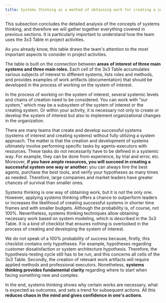 ```yaml
---
title: Systems thinking as a method of obtaining work for creating a successful system
---
```


This subsection concludes the detailed analysis of the concepts of systems thinking, and therefore we will gather together everything covered in previous sections. It is particularly important to understand how the team uses the 3x3 Table in project activities.

As you already know, this table draws the team's attention to the most important aspects to consider in project activities.

The table is built on the connection between **areas** **of interest** **of three main systems and three main roles.** Each cell of the 3x3 Table accumulates various subjects of interest to different systems, lists roles and methods, and provides examples of work artifacts (documentation) that should be developed in the process of working on the system of interest.

In the process of working on the system of interest, several systemic levels and chains of creation need to be considered. You can work with "our system," which may be a subsystem of the system of interest or the creating system. Or within your activity, it is necessary not only to create or develop the system of interest but also to implement organizational changes in the organization.

There are many teams that create and develop successful systems (systems of interest and creating systems) without fully utilizing a system approach. The matter is that the creation and development of systems ultimately involve performing specific tasks by agents-executors with resources. These tasks do not necessarily have to be defined in a systemic way. For example, they can be done from experience, by trial and error, etc. Moreover, **if you have ample resources, you will succeed in creating a successful system one way or another:** you can always hire the best agents, purchase the best tools, and verify your hypotheses as many times as needed. Therefore, large companies and market leaders have greater chances of survival than smaller ones.

Systems thinking is one way of obtaining work, but it is not the only one. However, applying systems thinking offers a chance to outperform leaders or increases the likelihood of creating successful systems in shorter time frames and with smaller budgets. Although the probability is, of course, not 100%. Nevertheless, systems thinking techniques allow obtaining necessary work based on system modeling, which is described in the 3x3 Table. It is a kind of checklist that ensures nothing is overlooked in the process of creating and developing the system of interest.

We do not speak of a 100% probability of success because, firstly, this checklist contains only hypotheses. For example, hypotheses regarding customer dissatisfaction or system architecture hypothesis. Therefore, the hypothesis-testing cycle still has to be run, and this concerns all cells of the 3x3 Table. Secondly, the creation of relevant work artifacts will require applied methods and professional executors. Nonetheless, **systems thinking provides fundamental clarity** regarding where to start when facing something new and complex.

In the end, systems thinking shows why certain works are necessary, what is expected as outcomes, and sets a trend for subsequent actions. All this **reduces chaos in the mind and gives confidence in one's actions**.